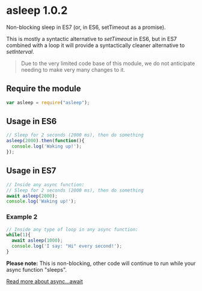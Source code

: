 # asleep 1.0.2

Non-blocking sleep in ES7 (or, in ES6, setTimeout as a promise). 

This is mostly a syntactic alternative to *setTimeout* in ES6, but in ES7 combined with a loop it will provide a syntactically cleaner alternative to *setInterval*.

> Due to the very limited code base of this module, we do not anticipate needing to make very many changes to it. 

## Require the module
```javascript
var asleep = require("asleep");
```

## Usage in ES6

```javascript
// Sleep for 2 seconds (2000 ms), then do something
asleep(2000).then(function(){
  console.log('Waking up!');
});
```

## Usage in ES7

```javascript
// Inside any async function:
// Sleep for 2 seconds (2000 ms), then do something
await asleep(2000);
console.log('Waking up!');
```

### Example 2
```javascript
// Inside any type of loop in any async function:
while(1){
  await asleep(1000);
  console.log('I say: "Hi" every second!');
}
```
**Please note:** This is non-blocking, other code will continue to run while your async function "sleeps". 

[Read more about async...await](https://www.twilio.com/blog/2015/10/asyncawait-the-hero-javascript-deserved.html)
